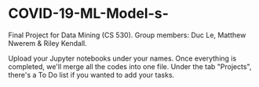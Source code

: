 # COVID-19-ML-Model-s-
Final Project for Data Mining (CS 530). Group members: Duc Le, Matthew Nwerem &amp; Riley Kendall.

Upload your Jupyter notebooks under your names. Once everything is completed, we'll merge all the codes into one file.
Under the tab "Projects", there's a To Do list if you wanted to add your tasks.
